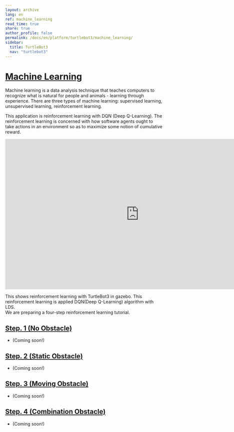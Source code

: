 ```yaml
---
layout: archive
lang: en
ref: machine_learning
read_time: true
share: true
author_profile: false
permalink: /docs/en/platform/turtlebot3/machine_learning/
sidebar:
  title: TurtleBot3
  nav: "turtlebot3"
---
```


<div style="counter-reset: h1 13"></div>

# [Machine Learning](#machine-learning)
Machine learning is a data analysis technique that teaches computers to recognize what is natural for people and animals - learning through experience. There are three types of machine learning: supervised learning, unsupervised learning, reinforcement learning. 

This application is reinforcement learning with DQN (Deep Q-Learning). The reinforcement learning is concerned with how software agents ought to take actions in an environment so as to maximize some notion of cumulative reward.


<iframe width="854" height="480" src="https://www.youtube.com/embed/WADmP0wzLxs" frameborder="0" allow="autoplay; encrypted-media" allowfullscreen></iframe>

This shows reinforcement learning with TurtleBot3 in gazebo. 
This reinforcement learning is applied DQN(Deep Q-Learning) algorithm with LDS.  
We are preparing a four-step reinforcement learning tutorial.

## [Step. 1 (No Obstacle)](#step-1-no-obstacle)
- (Coming soon!)

## [Step. 2 (Static Obstacle)](#step-2-static-obstacle)
- (Coming soon!)

## [Step. 3 (Moving Obstacle)](#step-3-moving-obstacle)
- (Coming soon!)

## [Step. 4 (Combination Obstacle)](#step-4-combination-obstacle)
- (Coming soon!)
